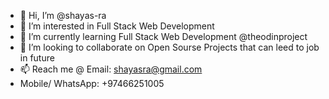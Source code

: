 - 👋 Hi, I’m @shayas-ra
- 👀 I’m interested in Full Stack Web Development
- 🌱 I’m currently learning Full Stack Web Development @theodinproject
- 💞️ I’m looking to collaborate on Open Sourse Projects that can leed to job in future
- 📫 Reach me @ Email: shayasra@gmail.com
- Mobile/ WhatsApp: +97466251005

<!---
shayas-ra/shayas-ra is a ✨ special ✨ repository because its `README.md` (this file) appears on your GitHub profile.
You can click the Preview link to take a look at your changes.
--->
